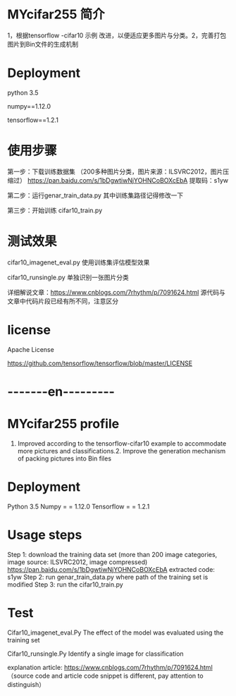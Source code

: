 # MYcifar255 简介
1，根据tensorflow -cifar10 示例 改进，以便适应更多图片与分类。2，完善打包图片到Bin文件的生成机制

# Deployment
python 3.5

numpy==1.12.0

tensorflow==1.2.1

# 使用步骤
第一步：下载训练数据集  （200多种图片分类，图片来源：ILSVRC2012，图片压缩过）
https://pan.baidu.com/s/1bDgwtiwNjYOHNCoBOXcEbA      提取码：s1yw

第二步：运行genar_train_data.py 其中训练集路径记得修改一下

第三步：开始训练 cifar10_train.py

# 测试效果
cifar10_imagenet_eval.py
使用训练集评估模型效果

cifar10_runsingle.py
单独识别一张图片分类

详细解说文章：https://www.cnblogs.com/7rhythm/p/7091624.html  源代码与文章中代码片段已经有所不同，注意区分

# license
Apache License

https://github.com/tensorflow/tensorflow/blob/master/LICENSE



# -------en---------

# MYcifar255 profile
1. Improved according to the tensorflow-cifar10 example to accommodate more pictures and classifications.2. Improve the generation mechanism of packing pictures into Bin files

# Deployment
Python 3.5
Numpy = = 1.12.0
Tensorflow = = 1.2.1

# Usage steps 

Step 1: download the training data set (more than 200 image categories, image source: ILSVRC2012, image compressed)
https://pan.baidu.com/s/1bDgwtiwNjYOHNCoBOXcEbA extracted code: s1yw
Step 2: run genar_train_data.py where path of the training set is modified
Step 3: run the cifar10_train.py

# Test
Cifar10_imagenet_eval.Py
The effect of the model was evaluated using the training set

Cifar10_runsingle.Py
Identify a single image for classification

explanation article: https://www.cnblogs.com/7rhythm/p/7091624.html （source code and article code snippet is different, pay attention to distinguish）

